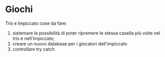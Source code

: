 # Giochi
Tris e Impiccato
cose da fare:
1) sistemare la possibilità di poter ripremere le stessa casella più volte nel tris e nell'impiccato;
2) creare un nuovo database per i giocatori dell'impiccato
3) controllare try catch
